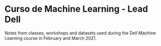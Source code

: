 # Curso de Machine Learning - Lead Dell
Notes from classes, workshops and datasets used during the Dell Machine Learning course in February and March 2021.
